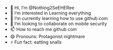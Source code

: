 - 👋 Hi, I’m @Nothing2SeEHERee
- 👀 I’m interested in Learning everything
- 🌱 I’m currently learning how to use github.com
- 💞️ I’m looking to collaborate on mobile security
- 📫 How to reach me github com
- 😄 Pronouns: Protagonist nightmare
- ⚡ Fun fact: eatting snalls 

<!---
Nothing2SeEHERee/Nothing2SeEHERee is a ✨ special ✨ repository because its `README.md` (this file) appears on your GitHub profile.
You can click the Preview link to take a look at your changes.
--->

